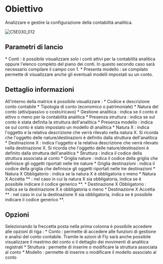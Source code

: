 # Obiettivo

Analizzare e gestire la configurazione della contabilità analitica.

![C5E030_012](https://doc.smeup.com/immagini/MBDOC_SCH-C5E030_STR/C5E030_012.png)
## Parametri di lancio
 \* Conti :  è possibile visualizzare solo i conti attivi per la contabilità analitica oppure l'elenco completo del piano dei conti. In questo secondo caso sarà necessario compilare il campo con 1.
 \* Presenta modello :  se compilato permette di visualizzare anche gli eventuali modelli impostati su un conto.

## Dettaglio informazioni
All'interno della matrice è possibile visualizzare : 
 \* Codice e descrizione conto contabile
 \* Tipologia di conto (economico o patrimoniale)
 \* Natura del conto (attiv/passivo o costo/ricavo)
 \* Gestione analitica :  indica se il conto è attivo o meno per la contabilità analitica
 \* Presenza struttura :  indica se sul conto è stata definita la struttura dell'analitica
 \* Presenza modello :  indica se sul conto è stato impostato un modello di analitica
 \* Natura X :  indica l'oggetto e la relativa descrizione che verrà rilevato nella natura X. Si ricorda che l'oggetto delle nature/destinazioni è definito dalla struttura dell'analitica
 \* Destinazione X :  indica l'oggetto e la relativa descrizione che verrà rilevato nella destinazione X. Si ricorda che l'oggetto delle nature/destinazioni è definito dalla struttura dell'analitica
 \* Struttura :  indica il codice della struttura associata al conto
 \* Griglia nature :  indica il codice della griglia che definisce gli oggetti riportati nelle tre nature
 \* Griglia destinazioni :  indica il codice della griglia che definisce gli oggetti riportati nelle tre destinazioni
 \* Natura X Obbligatorio :  indica se la natura X è obbligatoria o meno
 \* Natura X Accetta \*\* :  nel caso in cui la natura X sia obbligatoria, indica se è possibile indicare il codice generico \*\*.
 \* Destinazione X Obbligatorio :  indica se la destinazione X è obbligatoria o meno
 \* Destinazione X Accetta \*\* :  nel caso in cui la destinazione X sia obbligatoria, indica se è possibile indicare il codice generico \*\*.

## Opzioni

Selezionando la freccetta posta nella prima colonna è possibile accedere alle opzioni di riga : 
 \* Conto :  permette di accedere alle funzioni di gestione e analisi del conto contabile. Tramite le azioni di Fly sarà anche possibile visualizzare il mastrino del conto o il dettaglio dei movimenti di analitica registrati
 \* Struttura :  permette di inserire o modificare la struttura associata al conto
 \* Modello :  permette di inserire o modificare il modello associato al conto

